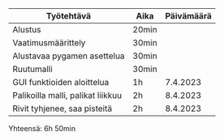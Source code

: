 
| Työtehtävä                         | Aika  | Päivämäärä |
|------------------------------------|-------|------------|
| Alustus                            | 20min |            |
| Vaatimusmäärittely                 | 30min |            |
| Alustavaa pygamen asettelua        | 30min |            |
| Ruutumalli                         | 30min |            |
| GUI funktioiden aloittelua         | 1h    | 7.4.2023   |
| Palikoilla malli, palikat liikkuu  | 2h    | 8.4.2023   |
| Rivit tyhjenee, saa pisteitä       | 2h    | 8.4.2023   |

Yhteensä: 6h 50min
